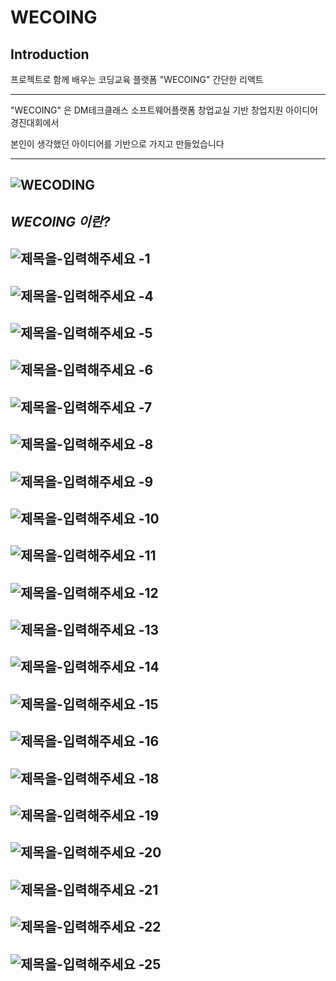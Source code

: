  

# WECOING 

## __Introduction__

프로젝트로 함께 배우는 코딩교육 플랫폼 "WECOING" 간단한 리액트 

------------

"WECOING"  은 DM테크클래스 소프트웨어플랫폼 창업교실 기반 창업지원 아이디어 경진대회에서

본인이 생각했던 아이디어를 기반으로 가지고 만들었습니다
 
------------
![WECODING](https://user-images.githubusercontent.com/46067837/107915786-769b2500-6fa8-11eb-91d2-b018499e83bc.JPG)
------------
 
___WECOING 이란?___
------------

![제목을-입력해주세요 -1](https://user-images.githubusercontent.com/46067837/107916541-c9291100-6fa9-11eb-97a0-81495d8de930.png)
------------
![제목을-입력해주세요 -4](https://user-images.githubusercontent.com/46067837/107916545-c9c1a780-6fa9-11eb-9eff-43c659529046.png)
------------
![제목을-입력해주세요 -5](https://user-images.githubusercontent.com/46067837/107916546-ca5a3e00-6fa9-11eb-9b67-b19f24c7027e.png)
------------
![제목을-입력해주세요 -6](https://user-images.githubusercontent.com/46067837/107916548-ca5a3e00-6fa9-11eb-9156-e4d0beff0e02.png)
------------
![제목을-입력해주세요 -7](https://user-images.githubusercontent.com/46067837/107916549-caf2d480-6fa9-11eb-9a37-58e938a5126c.png)
------------
![제목을-입력해주세요 -8](https://user-images.githubusercontent.com/46067837/107916550-cb8b6b00-6fa9-11eb-9880-3a30b935f21b.png)
------------
![제목을-입력해주세요 -9](https://user-images.githubusercontent.com/46067837/107916552-cb8b6b00-6fa9-11eb-954d-0c51f961933c.png)
------------
![제목을-입력해주세요 -10](https://user-images.githubusercontent.com/46067837/107916553-cc240180-6fa9-11eb-8bd7-d24ddd926e54.png)
------------
![제목을-입력해주세요 -11](https://user-images.githubusercontent.com/46067837/107916554-cc240180-6fa9-11eb-9ecb-c002754cb632.png)
------------
![제목을-입력해주세요 -12](https://user-images.githubusercontent.com/46067837/107916555-ccbc9800-6fa9-11eb-8711-5db16a930199.png)
------------
![제목을-입력해주세요 -13](https://user-images.githubusercontent.com/46067837/107916519-c4645d00-6fa9-11eb-90e6-32a3bf64675e.png)
------------
![제목을-입력해주세요 -14](https://user-images.githubusercontent.com/46067837/107916521-c5958a00-6fa9-11eb-9bef-82dc003a8118.png)
------------
![제목을-입력해주세요 -15](https://user-images.githubusercontent.com/46067837/107916523-c62e2080-6fa9-11eb-91b6-8561d0fcb671.png)
------------
![제목을-입력해주세요 -16](https://user-images.githubusercontent.com/46067837/107916525-c62e2080-6fa9-11eb-8c70-e05fd58d6d70.png)
------------
![제목을-입력해주세요 -18](https://user-images.githubusercontent.com/46067837/107916527-c6c6b700-6fa9-11eb-944b-26413c974e52.png)
------------
![제목을-입력해주세요 -19](https://user-images.githubusercontent.com/46067837/107916529-c75f4d80-6fa9-11eb-93e1-31fbf16a2ae0.png)
------------
![제목을-입력해주세요 -20](https://user-images.githubusercontent.com/46067837/107916531-c75f4d80-6fa9-11eb-8cff-1d7fa954638b.png)
------------
![제목을-입력해주세요 -21](https://user-images.githubusercontent.com/46067837/107916532-c7f7e400-6fa9-11eb-9dc4-8ad0b1d6f8b4.png)
------------
![제목을-입력해주세요 -22](https://user-images.githubusercontent.com/46067837/107916534-c8907a80-6fa9-11eb-905e-a8fac92fa4b0.png)
------------
![제목을-입력해주세요 -25](https://user-images.githubusercontent.com/46067837/107916538-c9291100-6fa9-11eb-85b2-a71d43f4920c.png)
------------






